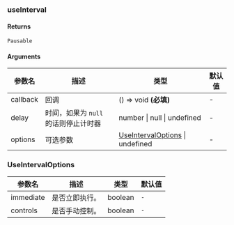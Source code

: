 ### useInterval

#### Returns
`Pausable`

#### Arguments
|参数名|描述|类型|默认值|
|---|---|---|---|
|callback|回调|() => void  **(必填)**|-|
|delay|时间，如果为 `null` 的话则停止计时器|number \| null \| undefined |-|
|options|可选参数|[UseIntervalOptions](#UseIntervalOptions) \| undefined |-|

### UseIntervalOptions

|参数名|描述|类型|默认值|
|---|---|---|---|
|immediate|是否立即执行。|boolean |`-`|
|controls|是否手动控制。|boolean |`-`|